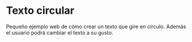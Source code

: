 # Texto circular
Pequeño ejemplo web de cómo crear un texto que gire en círculo. Además el usuario podrá cambiar el texto a su gusto.